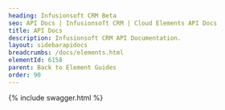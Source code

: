 ```yaml
---
heading: Infusionsoft CRM Beta
seo: API Docs | Infusionsoft CRM | Cloud Elements API Docs
title: API Docs
description: Infusionsoft CRM API Documentation.
layout: sidebarapidocs
breadcrumbs: /docs/elements.html
elementId: 6158
parent: Back to Element Guides
order: 90
---
```


{% include swagger.html %}
